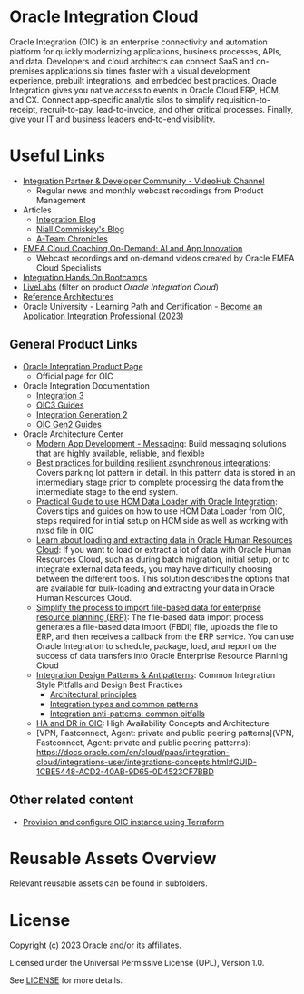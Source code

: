 # Oracle Integration Cloud

Oracle Integration (OIC) is an enterprise connectivity and automation platform for quickly modernizing applications, business processes, APIs, and data. Developers and cloud architects can connect SaaS and on-premises applications six times faster with a visual development experience, prebuilt integrations, and embedded best practices. Oracle Integration gives you native access to events in Oracle Cloud ERP, HCM, and CX. Connect app-specific analytic silos to simplify requisition-to-receipt, recruit-to-pay, lead-to-invoice, and other critical processes. Finally, give your IT and business leaders end-to-end visibility.

# Useful Links

- [Integration Partner & Developer Community - VideoHub Channel](https://videohub.oracle.com/channel/Oracle%2BPartner%2BCommunity)
  - Regular news and monthly webcast recordings from Product Management
- Articles
  - [Integration Blog](https://blogs.oracle.com/integration/)
  - [Niall Commiskey's Blog](http://niallcblogs.blogspot.com/)
  - [A-Team Chronicles](https://www.ateam-oracle.com/category/atm-integration)
- [EMEA Cloud Coaching On-Demand: AI and App Innovation](https://www.oracle.com/emea/cloud/events/cloud-coaching/on-demand/#ai-innovation)
  - Webcast recordings and on-demand videos created by Oracle EMEA Cloud Specialists
- [Integration Hands On Bootcamps](https://go.oracle.com/LP=110450?elqCampaignId=296318)
- [LiveLabs](https://apexapps.oracle.com/pls/apex/r/dbpm/livelabs/livelabs-workshop-cards) (filter on product *Oracle Integration Cloud*)
- [Reference Architectures](https://docs.oracle.com/solutions/?q=&cType=reference-architectures%2Csolution-playbook%2Cbuilt-deployed&product=Integration%20Generation%202%2CIntegration%20Cloud%20Service%2CIntegration%203%2CIntegration%20Adapters&sort=date-desc&lang=en)
- Oracle University - Learning Path and Certification - [Become an Application Integration Professional (2023)](https://mylearn.oracle.com/ou/learning-path/become-an-application-integration-professional-2023/122249)

## General Product Links

- [Oracle Integration Product Page](https://www.oracle.com/integration/application-integration/)
    - Official page for OIC 
- Oracle Integration Documentation
    - [Integration 3](https://docs.oracle.com/iaas/application-integration/index.html)
    - [OIC3 Guides](https://docs.oracle.com/en/cloud/paas/application-integration/books.html)
    - [Integration Generation 2](https://docs.oracle.com/en-us/iaas/integration/index.html)
    - [OIC Gen2 Guides](https://docs.oracle.com/en/cloud/paas/integration-cloud/books.html)
- Oracle Architecture Center
    - [Modern App Development - Messaging](https://docs.oracle.com/en/solutions/mad-messaging-pattern/index.html#GUID-48F3D3C1-CCD1-489B-8BE2-43D9289CA42C): Build messaging solutions that are highly available, reliable, and flexible
    - [Best practices for building resilient asynchronous integrations](https://docs.oracle.com/en/solutions/best-practices-resilient-asynch-integrations/index.html#GUID-B18DDA79-78FD-4767-BEE6-DB213B5EC073): Covers parking lot pattern in detail. In this pattern data is stored in an intermediary stage prior to complete processing the data from the intermediate stage to the end system.
    - [Practical Guide to use HCM Data Loader with Oracle Integration](https://blogs.oracle.com/integration/post/practical-guide-to-use-hcm-data-loader-with-oracle-integration): Covers tips and guides on how to use HCM Data Loader from OIC, steps required for initial setup on HCM side as well as working with nxsd file in OIC
    - [Learn about loading and extracting data in Oracle Human Resources Cloud](https://docs.oracle.com/en/solutions/data-loading-extraction-hcm-cloud/index.html#GUID-777CF4DC-5408-414C-960A-ED7D425DAA26): If you want to load or extract a lot of data with Oracle Human Resources Cloud, such as during batch migration, initial setup, or to integrate external data feeds, you may have difficulty choosing between the different tools. This solution describes the options that are available for bulk-loading and extracting your data in Oracle Human Resources Cloud.
    - [Simplify the process to import file-based data for enterprise resource planning (ERP)](https://docs.oracle.com/en/solutions/import-data-for-enterprise-resource-planning/index.html#GUID-9CE2963A-F66A-4A6B-BB18-0627C2832D11): The file-based data import process generates a file-based data import (FBDI) file, uploads the file to ERP, and then receives a callback from the ERP service. You can use Oracle Integration to schedule, package, load, and report on the success of data transfers into Oracle Enterprise Resource Planning Cloud
    - [Integration Design Patterns & Antipatterns](https://docs.oracle.com/en/cloud/paas/integration-cloud/integrations-user/common-integration-style-pitfalls-and-design-best-practices.html#GUID-09CEC808-3110-4EE4-9478-666A17451458): Common Integration Style Pitfalls and Design Best Practices
      - [Architectural principles](https://youtu.be/1LmJO2jC9G4)
      - [Integration types and common patterns](https://youtu.be/hs283FRfw4U)
      - [Integration anti-patterns: common pitfalls](https://youtu.be/2nqh780RQsc)
    - [HA and DR in OIC](https://www.oracle.com/a/ocom/docs/ha-dr-l300.pdf): High Availability Concepts and Architecture
    - [VPN, Fastconnect, Agent: private and public peering patterns](VPN, Fastconnect, Agent: private and public peering patterns): https://docs.oracle.com/en/cloud/paas/integration-cloud/integrations-user/integrations-concepts.html#GUID-1CBE5448-ACD2-40AB-9D65-0D4523CF7BBD


## Other related content

- [Provision and configure OIC instance using Terraform](https://medium.com/oracledevs/provision-and-configure-oracle-integration-cloud-instance-using-terraform-6baa89c257a)
  

# Reusable Assets Overview

Relevant reusable assets can be found in subfolders.

# License

Copyright (c) 2023 Oracle and/or its affiliates.

Licensed under the Universal Permissive License (UPL), Version 1.0.

See [LICENSE](https://github.com/oracle-devrel/technology-engineering/blob/main/LICENSE) for more details.
